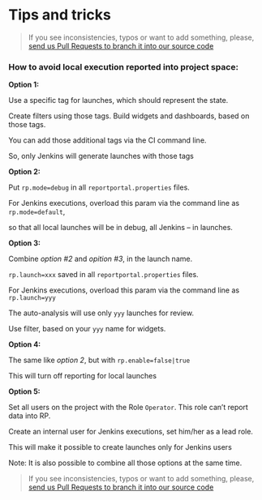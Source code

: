 # Tips and tricks

>If you see inconsistencies, typos or want to add something, please, [send us Pull Requests to branch it into our source code](https://github.com/reportportal/documentation/edit/master/src/md/src/TipsAndTricks/index.md)

### How to avoid local execution reported into project space:
**Option 1:** 

Use a specific tag for launches, which should represent the state.

Create filters using those tags. Build widgets and dashboards, based on those tags. 

You can add those additional tags via the CI command line. 

So, only Jenkins will generate launches with those tags



**Option 2:**

Put `rp.mode=debug` in all `reportportal.properties` files.

For Jenkins executions, overload this param via the command line as `rp.mode=default`,

so that all local launches will be in debug, all Jenkins – in launches.



**Option 3:**

Combine _option #2_ and _opition #3_, in the launch name.

`rp.launch=xxx` saved in all `reportportal.properties` files.

For Jenkins executions, overload this param via the command line as `rp.launch=yyy`

The auto-analysis will use only `yyy` launches for review.

Use filter, based on your `yyy` name for widgets.



**Option 4:**

The same like _option 2_, but with `rp.enable=false|true`

This will turn off reporting for local launches



**Option 5:**

Set all users on the project with the Role `Operator`. This role can’t report data into RP.

Create an internal user for Jenkins executions, set him/her as a lead role. 

This will make it possible to create launches only for Jenkins users

Note: It is also possible to combine all those options at the same time.



>If you see inconsistencies, typos or want to add something, please, [send us Pull Requests to branch it into our source code](https://github.com/reportportal/documentation/edit/master/src/md/src/TipsAndTricks/index.md)
